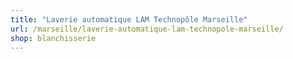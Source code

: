 ```yaml
---
title: "Laverie automatique LAM Technopôle Marseille"
url: /marseille/laverie-automatique-lam-technopole-marseille/
shop: blanchisserie
---
```


